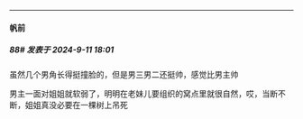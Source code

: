﻿
*****

####  帆前  
##### 88#       发表于 2024-9-11 18:01

虽然几个男角长得挺撞脸的，但是男三男二还挺帅，感觉比男主帅

男主一面对姐姐就软弱了，明明在老妹儿要组织的窝点里就很自然，哎，当断不断，姐姐真没必要在一棵树上吊死


